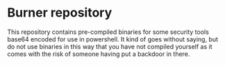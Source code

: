 # Burner repository
This repository contains pre-compiled binaries for some security tools base64 encoded for use in powershell. 
It kind of goes without saying, but do not use binaries in this way that you have not compiled yourself as it comes with the risk of someone having put a backdoor in there.
